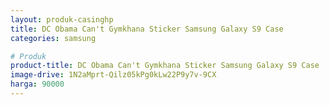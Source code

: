 ```yaml
---
layout: produk-casinghp
title: DC Obama Can't Gymkhana Sticker Samsung Galaxy S9 Case
categories: samsung

# Produk
product-title: DC Obama Can't Gymkhana Sticker Samsung Galaxy S9 Case
image-drive: 1N2aMprt-Qilz05kPg0kLw22P9y7v-9CX
harga: 90000
---
```

